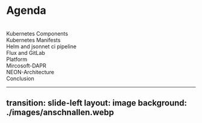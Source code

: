 

# Agenda
<br>
<div v-click>Kubernetes Components</div>
<div v-click>Kubernetes Manifests</div>
<div v-click>Helm and jsonnet ci pipeline</div>
<div v-click>Flux and GitLab</div>
<div v-click>Platform</div>
<div v-click>Mircosoft-DAPR</div>
<div v-click>NEON-Architecture</div>
<div v-click>Conclusion</div>


---
transition: slide-left
layout: image
background: ./images/anschnallen.webp
---
